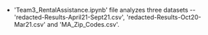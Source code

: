 * 'Team3_RentalAssistance.ipynb' file analyzes three datasets -- 'redacted-Results-April21-Sept21.csv', 'redacted-Results-Oct20-Mar21.csv' and 'MA_Zip_Codes.csv'.
